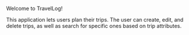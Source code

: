 Welcome to TravelLog!

This application lets users plan their trips. The user can create, edit, and delete trips,
as well as search for specific ones based on trip attributes.

 
